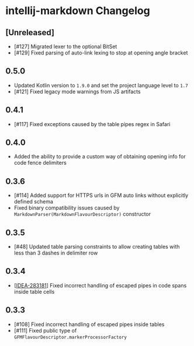 # intellij-markdown Changelog

## [Unreleased]
- [#127] Migrated lexer to the optional BitSet
- [#129] Fixed parsing of auto-link lexing to stop at opening angle bracket

## 0.5.0
- Updated Kotlin version to `1.9.0` and set the project language level to `1.7`
- [#121] Fixed legacy mode warnings from JS artifacts

## 0.4.1
- [#117] Fixed exceptions caused by the table pipes regex in Safari

## 0.4.0
- Added the ability to provide a custom way of obtaining opening info for code fence delimiters

## 0.3.6
- [#114] Added support for HTTPS urls in GFM auto links without explicitly defined schema
- Fixed binary compatibility issues caused by `MarkdownParser(MarkdownFlavourDescriptor)` constructor

## 0.3.5
- [#48] Updated table parsing constraints to allow creating tables with less than 3 dashes in delimiter row

## 0.3.4
- [[IDEA-283181](https://youtrack.jetbrains.com/issue/IDEA-283181)] Fixed incorrect handling of escaped pipes in code spans inside table cells

## 0.3.3
- [#108] Fixed incorrect handling of escaped pipes inside tables
- [#111] Fixed public type of `GFMFlavourDescriptor.markerProcessorFactory`
